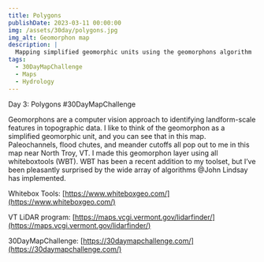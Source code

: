 ```yaml
---
title: Polygons
publishDate: 2023-03-11 00:00:00
img: /assets/30day/polygons.jpg
img_alt: Geomorphon map
description: |
  Mapping simplified geomorphic units using the geomorphons algorithm
tags:
  - 30DayMapChallenge
  - Maps
  - Hydrology
---
```


Day 3: Polygons #30DayMapChallenge

Geomorphons are a computer vision approach to identifying landform-scale features in topographic data.  I like to think of the geomorphon as a simplified geomorphic unit, and you can see that in this map.  Paleochannels, flood chutes, and meander cutoffs all pop out to me in this map near North Troy, VT.  I made this geomorphon layer using all whiteboxtools (WBT).  WBT has been a recent addition to my toolset, but I’ve been pleasantly surprised by the wide array of algorithms @John Lindsay has implemented.   

Whitebox Tools:  [https://www.whiteboxgeo.com/](https://www.whiteboxgeo.com/)

VT LiDAR program:  [https://maps.vcgi.vermont.gov/lidarfinder/](https://maps.vcgi.vermont.gov/lidarfinder/)

30DayMapChallenge:  [https://30daymapchallenge.com/](https://30daymapchallenge.com/)

